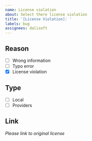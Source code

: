 ```yaml
---
name: License violation
about: Select there license violation
title: '[License Violation]: '
labels: bug
assignees: dalisoft
---
```


## Reason

- [ ] Wrong information
- [ ] Typo error
- [x] License violation

## Type

- [ ] Local
- [ ] Providers

## Link

_Please link to original license_

